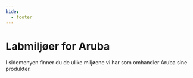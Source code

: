 ```yaml
---
hide:
  - footer
---
```

# Labmiljøer for Aruba

I sidemenyen finner du de ulike miljøene vi har som omhandler Aruba sine produkter.
